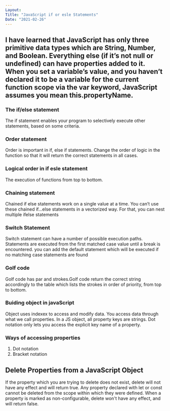 ```yaml
---
Layout:
Title: "JavaScript if or esle Statements"
Date: "2021-02-26"
---
```


## I have learned that JavaScript has only three primitive data types which are String, Number, and Boolean. Everything else (if it’s not null or undefined) can have properties added to it. When you set a variable’s value, and you haven’t declared it to be a variable for the current function scope via the var keyword, JavaScript assumes you mean this.propertyName.

### The if/else statement

The if statement enables your program to selectively execute other statements, based on some criteria.

### Order statement

Order is important in if, else if statements. Change the order of logic in the function so that it will return the correct statements in all cases.

### Logical order in if esle statement

The execution of functions from top to bottom.

### Chaining statement

Chained if else statements work on a single value at a time. You can’t use these chained if…else statements in a vectorized way. For that, you can nest multiple ifelse statements

### Switch Statement

Switch statement can have a number of possible execution paths. Statements are executed from the first matched case value until a break is encountered. you can add the default statement which will be executed if no matching case statements are found

### Golf code

Golf code has par and strokes.Golf code return the correct string accordingly to the table which lists the strokes in order of priority, from top to bottom.

### Buiding object in javaScript

Object uses indexex to access and modify data. You access data through what we call properties. In a JS object, all property keys are strings.
Dot notation only lets you access the explicit key name of a property.

### Ways of accessing properties

1. Dot notation 
2. Bracket notation

## Delete Properties from a JavaScript Object

If the property which you are trying to delete does not exist, delete will not have any effect and will return true. Any property declared with let or const cannot be deleted from the scope within which they were defined. When a property is marked as non-configurable, delete won't have any effect, and will return false.